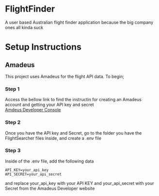 # FlightFinder
A user based Australian flight finder application because the big company ones all kinda suck

# Setup Instructions
## Amadeus
This project uses Amadeus for the flight API data. To begin;
### Step 1
Access the bellow link to find the instructin for creating an Amadeus account and getting your API key and secret\
[Amdeus Developer Console](https://developers.amadeus.com/self-service/apis-docs/guides/developer-guides/quick-start/#step-2-get-your-api-key)
### Step 2
Once you have the API key and Secret, go to the folder you have the FlightSearcher files inside, and create a .env file
### Step 3
Inside of the .env file, add the following data
```
API_KEY=your_api_key
API_SECRET=your_api_secret
```
and replace your_api_key with your API KEY and your_api_secret with your Secret from the Amadeus Developer website
